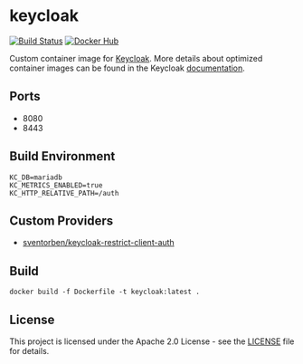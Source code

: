 # keycloak

[![Build Status](https://drone.owncloud.com/api/badges/owncloud-ops/keycloak/status.svg)](https://drone.owncloud.com/owncloud-ops/keycloak/)
[![Docker Hub](https://img.shields.io/badge/docker-latest-blue.svg?logo=docker&logoColor=white)](https://hub.docker.com/r/owncloudops/keycloak)

Custom container image for [Keycloak](https://www.keycloak.org/). More details about optimized container images can be found in the Keycloak [documentation](https://www.keycloak.org/server/containers).

## Ports

- 8080
- 8443

## Build Environment

```Shell
KC_DB=mariadb
KC_METRICS_ENABLED=true
KC_HTTP_RELATIVE_PATH=/auth
```

## Custom Providers

- [sventorben/keycloak-restrict-client-auth](https://github.com/sventorben/keycloak-restrict-client-auth)

## Build

```Shell
docker build -f Dockerfile -t keycloak:latest .
```

## License

This project is licensed under the Apache 2.0 License - see the [LICENSE](https://github.com/owncloud-ops/keycloak/blob/main/LICENSE) file for details.
